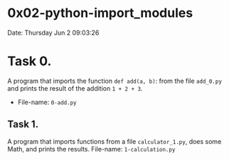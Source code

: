 # 0x02-python-import\_modules
Date: Thursday Jun 2 09:03:26

# Task 0.
A program that imports the function `def add(a, b)`: from the file `add_0.py` and prints the result of the addition `1 + 2 + 3`.
* File-name: `0-add.py`

## Task 1.
A program that imports functions from a file `calculator_1.py`, does some Math,
and prints the results.
File-name: `1-calculation.py`
